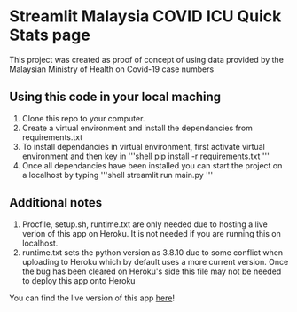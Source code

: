 # Streamlit Malaysia COVID ICU Quick Stats page

This project was created as proof of concept of using data provided by the Malaysian Ministry of Health on Covid-19 case numbers

## Using this code in your local maching

1. Clone this repo to your computer.
2. Create a virtual environment and install the dependancies from requirements.txt
3. To install dependancies in virtual environment, first activate virtual environment and then key in
   '''shell
   pip install -r requirements.txt
   '''
4. Once all dependancies have been installed you can start the project on a localhost by typing
   '''shell
   streamlit run main.py
   '''

## Additional notes

1. Procfile, setup.sh, runtime.txt are only needed due to hosting a live verion of this app on Heroku. It is not needed if you are running this on localhost.
2. runtime.txt sets the python version as 3.8.10 due to some conflict when uploading to Heroku which by default uses a more current version. Once the bug has been cleared on Heroku's side this file may not be needed to deploy this app onto Heroku

You can find the live version of this app [here](https://moh-covid.herokuapp.com/)!
